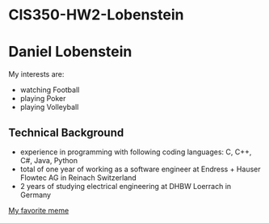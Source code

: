 # CIS350-HW2-Lobenstein

# Daniel Lobenstein

My interests are:
- watching Football
- playing Poker
- playing Volleyball

## Technical Background
- experience in programming with following coding languages: C, C++, C#, Java, Python
- total of one year of working as a software engineer at Endress + Hauser Flowtec AG in Reinach Switzerland
- 2 years of studying electrical engineering at DHBW Loerrach in Germany


[My favorite meme](https://www.pinterest.com/pin/716987203162612721/)
